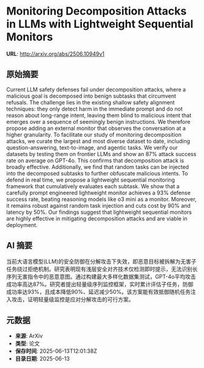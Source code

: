 # Monitoring Decomposition Attacks in LLMs with Lightweight Sequential Monitors

**URL**: http://arxiv.org/abs/2506.10949v1

## 原始摘要

Current LLM safety defenses fail under decomposition attacks, where a
malicious goal is decomposed into benign subtasks that circumvent refusals. The
challenge lies in the existing shallow safety alignment techniques: they only
detect harm in the immediate prompt and do not reason about long-range intent,
leaving them blind to malicious intent that emerges over a sequence of
seemingly benign instructions. We therefore propose adding an external monitor
that observes the conversation at a higher granularity. To facilitate our study
of monitoring decomposition attacks, we curate the largest and most diverse
dataset to date, including question-answering, text-to-image, and agentic
tasks. We verify our datasets by testing them on frontier LLMs and show an 87%
attack success rate on average on GPT-4o. This confirms that decomposition
attack is broadly effective. Additionally, we find that random tasks can be
injected into the decomposed subtasks to further obfuscate malicious intents.
To defend in real time, we propose a lightweight sequential monitoring
framework that cumulatively evaluates each subtask. We show that a carefully
prompt engineered lightweight monitor achieves a 93% defense success rate,
beating reasoning models like o3 mini as a monitor. Moreover, it remains robust
against random task injection and cuts cost by 90% and latency by 50%. Our
findings suggest that lightweight sequential monitors are highly effective in
mitigating decomposition attacks and are viable in deployment.


## AI 摘要

当前大语言模型(LLM)的安全防御在分解攻击下失效，即恶意目标被拆解为无害子任务绕过拒绝机制。研究表明现有浅层安全对齐技术仅检测即时提示，无法识别长序列无害指令中的恶意意图。通过构建最大多样化数据集测试，GPT-4o平均攻击成功率高达87%。研究者提出轻量级序列监控框架，实时累计评估子任务，防御成功率达93%，且成本降低90%、延迟减少50%。该方案能有效抵御随机任务注入攻击，证明轻量级监控是应对分解攻击的可行方案。

## 元数据

- **来源**: ArXiv
- **类型**: 论文
- **保存时间**: 2025-06-13T12:01:38Z
- **目录日期**: 2025-06-13
